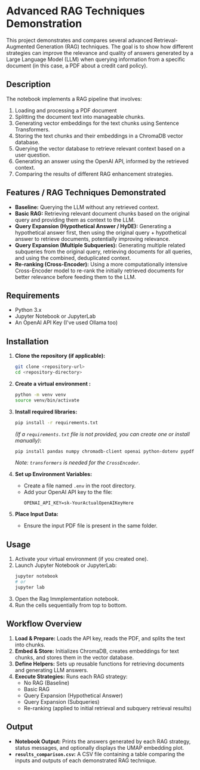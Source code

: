 # Advanced RAG Techniques Demonstration

This project demonstrates and compares several advanced Retrieval-Augmented Generation (RAG) techniques. The goal is to show how different strategies can improve the relevance and quality of answers generated by a Large Language Model (LLM) when querying information from a specific document (in this case, a PDF about a credit card policy).

## Description

The notebook implements a RAG pipeline that involves:

1.  Loading and processing a PDF document 
2.  Splitting the document text into manageable chunks.
3.  Generating vector embeddings for the text chunks using Sentence Transformers.
4.  Storing the text chunks and their embeddings in a ChromaDB vector database.
5.  Querying the vector database to retrieve relevant context based on a user question.
6.  Generating an answer using the OpenAI API, informed by the retrieved context.
7.  Comparing the results of different RAG enhancement strategies.

## Features / RAG Techniques Demonstrated

* **Baseline:** Querying the LLM without any retrieved context.
* **Basic RAG:** Retrieving relevant document chunks based on the original query and providing them as context to the LLM.
* **Query Expansion (Hypothetical Answer / HyDE):** Generating a hypothetical answer first, then using the original query + hypothetical answer to retrieve documents, potentially improving relevance.
* **Query Expansion (Multiple Subqueries):** Generating multiple related subqueries from the original query, retrieving documents for all queries, and using the combined, deduplicated context.
* **Re-ranking (Cross-Encoder):** Using a more computationally intensive Cross-Encoder model to re-rank the initially retrieved documents for better relevance before feeding them to the LLM.

## Requirements

* Python 3.x
* Jupyter Notebook or JupyterLab
* An OpenAI API Key (I've used Ollama too)

## Installation

1.  **Clone the repository (if applicable):**
    ```bash
    git clone <repository-url>
    cd <repository-directory>
    ```

2.  **Create a virtual environment :**
    ```bash
    python -m venv venv
    source venv/bin/activate  
    ```

3.  **Install required libraries:**
    ```bash
    pip install -r requirements.txt
    ```
    *(If a `requirements.txt` file is not provided, you can create one or install manually)*:
    ```bash
    pip install pandas numpy chromadb-client openai python-dotenv pypdf langchain sentence-transformers umap-learn matplotlib transformers
    ```
    *Note: `transformers` is needed for the `CrossEncoder`.*

4.  **Set up Environment Variables:**
    * Create a file named `.env` in the root directory.
    * Add your OpenAI API key to the file:
        ```
        OPENAI_API_KEY=sk-YourActualOpenAIKeyHere
        ```

5.  **Place Input Data:**
    * Ensure the input PDF file is present in the same folder.

## Usage

1.  Activate your virtual environment (if you created one).
2.  Launch Jupyter Notebook or JupyterLab:
    ```bash
    jupyter notebook
    # or
    jupyter lab
    ```
3.  Open the Rag Immplementation notebook.
4.  Run the cells sequentially from top to bottom.

## Workflow Overview

1.  **Load & Prepare:** Loads the API key, reads the PDF, and splits the text into chunks.
2.  **Embed & Store:** Initializes ChromaDB, creates embeddings for text chunks, and stores them in the vector database.
3.  **Define Helpers:** Sets up reusable functions for retrieving documents and generating LLM answers.
4.  **Execute Strategies:** Runs each RAG strategy:
    * No RAG (Baseline)
    * Basic RAG
    * Query Expansion (Hypothetical Answer)
    * Query Expansion (Subqueries)
    * Re-ranking (applied to initial retrieval and subquery retrieval results)


## Output

* **Notebook Output:** Prints the answers generated by each RAG strategy, status messages, and optionally displays the UMAP embedding plot.
* **`results_comparison.csv`:** A CSV file containing a table comparing the inputs and outputs of each demonstrated RAG technique.


